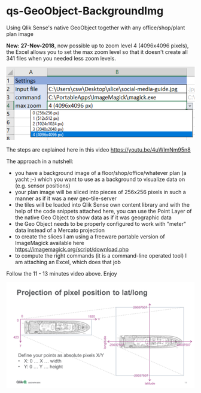 # qs-GeoObject-BackgroundImg
Using Qlik Sense's native GeoObject together with any office/shop/plant plan image

__New: 27-Nov-2018__, now possible up to zoom level 4 (4096x4096 pixels), the Excel allows you to set the max zoom level so that it doesn't create all 341 files when you needed less zoom levels.

![alttext](https://github.com/ChristofSchwarz/pics/raw/master/exceldropdn.png "screenshot")

The steps are explained here in this video https://youtu.be/4uWlmNm95n8

The approach in a nutshell:
 * you have a background image of a floor/shop/office/whatever plan (a yacht ;-) which you want to use as a background to visualize data on (e.g. sensor positions)
 * your plan image will be sliced into pieces of 256x256 pixels in such a manner as if it was a new geo-tile-server
 * the tiles will be loaded into Qlik Sense own content library and with the help of the code snippets attached here, you can use the Point Layer of the native Geo Object to show data as if it was geographic data
 * the Geo Object needs to be properly configured to work with "meter" data instead of a Mercato projection
 * to create the slices I am using a freeware portable version of ImageMagick available here https://imagemagick.org/script/download.php
 * to compute the right commands (it is a command-line operated tool) I am attaching an Excel, which does that job
 
 Follow the 11 - 13 minutes video above. Enjoy
 
 ![alt text](https://github.com/ChristofSchwarz/qs-GeoObject-BackgroundImg/raw/master/projection.png "Screenshot")
